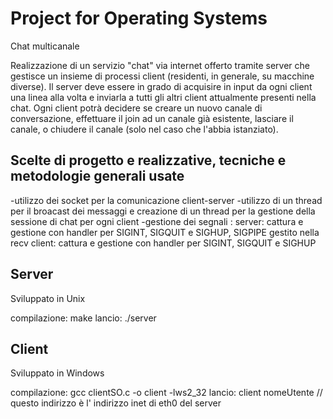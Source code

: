 # Project for Operating Systems

Chat multicanale

Realizzazione di un servizio "chat" via internet offerto tramite server
che gestisce un insieme di processi client (residenti, in generale, su
macchine diverse). Il server deve essere in grado di acquisire in input
da ogni client una linea alla volta e inviarla a tutti gli altri client
attualmente presenti nella chat.
Ogni client potrà decidere se creare un nuovo canale di conversazione,
effettuare il join ad un canale già esistente, lasciare il canale,
o chiudere il canale (solo nel caso che l'abbia istanziato).

Scelte di progetto e realizzative, tecniche e metodologie generali usate
---------------

-utilizzo dei socket per la comunicazione client-server
-utilizzo di un thread per il broacast dei messaggi e creazione di un thread per la gestione della sessione di chat per ogni client
-gestione dei segnali :
 server: cattura e gestione con handler per SIGINT, SIGQUIT e SIGHUP, SIGPIPE gestito nella recv
 client: cattura e gestione con handler per SIGINT, SIGQUIT e SIGHUP


Server 
-------
Sviluppato in Unix

compilazione: make
lancio: ./server <porta>

Client 
-----------
Sviluppato in Windows

compilazione: gcc clientSO.c -o client -lws2_32
lancio: client <indirizzo-inet> <porta> nomeUtente // questo indirizzo è l' indirizzo inet di eth0 del server
